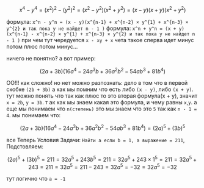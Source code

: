 $$ x^4 - y^4 = (x^2)^2 - (y^2)^2 = (x^2 - y^2)(x^2 + y^2) = (x - y)(x + y)(x^2 + y^2) $$

формула: `x^n - y^n = (x - y)(x^{n-1} + x^{n-2} × y^{1} + x^{n-3} × y^{2} и так пока y не найдет n - 1 )`
формула: `x^n + y^n = (x + y)(x^{n-1} - x^{n-2} × y^{1} + x^{n-3} × y^{2} и так пока y не найдет n - 1 )` при чем тут чередуется `x - xy + x` чета такое сперва идет минус потом плюс потом минус...

ничего не понятно? а вот пример:

$$ (2a + 3b)(16a^{4} - 24a^{3}b + 36a^{2}b^{2} - 54ab^{3} + 81b^{4}) $$

ОО!!! как сложно!
но нет можно разпознать: дело в том что в первой скобке `(2b + 3b)` а как мы помним что есть либо `(x - y)`, либо `(x + y)`.
тут можно понять что так как плюс то это вторая формула(x + y), значит `x = 2b`, `y = 3b`. т
ак как мы знаем какая это формула, и чему равны `x`,`y`. а еще мы понимаем что `n(степень)` это мы знаем что это `5` так как `n - 1 = 4`.
мы понимаем что:

$$ (2a + 3b)(16a^{4} - 24a^{3}b + 36a^{2}b^{2} - 54ab^{3} + 81b^{4}) = (2a)^5 + (3b)^5 $$

все Теперь Условия Задачи: `Найти a если b = 1, а выражение = 211`, Подстовляем:

$$
(2a)^5 + (3b)^5 = 211
= 32a^5 + 243b^5 = 211
= 32a^5 + 243 × 1^5 = 211
= 32a^5 + 243 = 211
= 32a^5 = 211 - 243
= 32a^5 = -32
= 32a^5 = -32
$$

тут логично что `a = -1`
